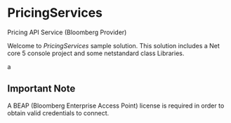 # PricingServices
Pricing API Service (Bloomberg Provider)

Welcome to *PricingServices* sample solution.
This solution includes a Net core 5 console project and some netstandard class Libraries. 

a

## Important Note 
A BEAP (Bloomberg Enterprise Access Point) license is required in order to obtain valid credentials to connect.
